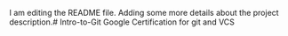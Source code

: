 I am editing the README file. Adding some more details about the project description.# Intro-to-Git
Google Certification for git and VCS
